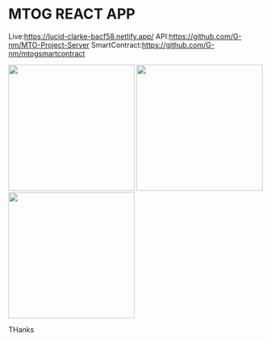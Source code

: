# MTOG REACT APP

Live:https://lucid-clarke-bacf58.netlify.app/
API:https://github.com/G-nm/MTO-Project-Server
SmartContract:https://github.com/G-nm/mtogsmartcontract

<img src="./Screenshot_2021-02-18_16-32-31.png" width="250"> <img src="./Screenshot_2021-02-18_16-32-01.png" width="250"> <img src="./Screenshot_2021-02-18_16-31-20.png" width="250">

THanks
